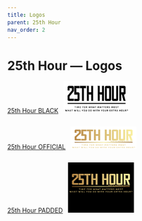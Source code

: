 ```yaml
---
title: Logos
parent: 25th Hour
nav_order: 2
---
```


# 25th Hour — Logos

[25th Hour BLACK](/assets/25th-hour/logos/25th-hour-BLACK.png)&nbsp;&nbsp;
<img style="height: auto; width:150px;" src="/assets/25th-hour/logos/25th-hour-BLACK.png" />
<span style="line-height: 5;"><br /></span>
[25th Hour OFFICIAL](/assets/25th-hour/logos/25th-hour-OFFICIAL.png)&nbsp;&nbsp;
<img style="height: auto; width:150px;" src="/assets/25th-hour/logos/25th-hour-OFFICIAL.png" />
<span style="line-height: 5;"><br /></span>
[25th Hour PADDED](/assets/25th-hour/logos/25th-hour-PADDED.png)&nbsp;&nbsp;
<img style="height: auto; width:150px;" src="/assets/25th-hour/logos/25th-hour-PADDED.png" />
<br />
